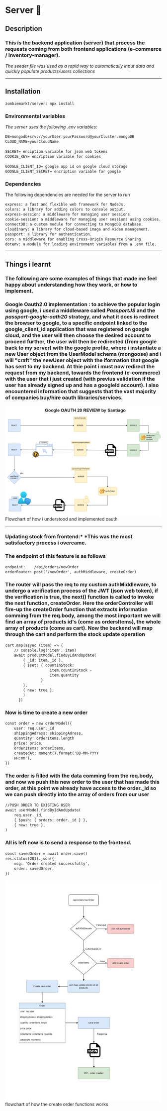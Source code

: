 # Server 💾

## Description

### This is the backend application (server) that process the requests coming from both frontend applications (e-commerce / inventory-manager).

_The seeder file was used as a rapid way to automatically input data and quickly populate products/users collections_

---

## **Installation**

```
zombiemarkt/server: npx install
```

### **Environmental variables**

_The server uses the following .env variables:_

```
DB=mongodb+srv://yourUser:yourPassword@yourCluster.mongoDB
CLOUD_NAME=yourCloudName

SECRET= enciption variable for json web tokens
COOKIE_KEY= encription variable for cookies

GOOGLE_CLIENT_ID= google app id on google cloud storage
GOOGLE_CLIENT_SECRET= encription variable for google
```

### **Dependencies**

The following dependencies are needed for the server to run

```
express: a fast and flexible web framework for NodeJs.
colors: a library for adding colors to console output.
express-session: a middleware for managing user sessions.
cookie-session: a middleware for managing user sessions using cookies.
connectDB: a custom module for connecting to MongoDB database.
cloudinary: a library for cloud-based image and video management.
passport: a library for authentication.
cors: a middleware for enabling Cross-Origin Resource Sharing.
dotenv: a module for loading environment variables from a .env file.
```

---

## **Things i learnt**

### The following are some examples of things that made me feel happy about understanding how they work, or how to implement.

### **Google Oauth2.0 implementation** : to achieve the popular login using google, i used a middleware called _PassportJS_ and the _passport-google-oath20_ strategy, and what it does is redirect the browser to google, to a specific endpoint linked to the google_client_id application that was registered on google cloud, and the user will then choose the desired account to proceed further, the user will then be redirected (from google back to my server) with the google profile, where i instantiate a new User object from the UserModel schema (mongoose) and i will "craft" the newUser object with the iformation that google has sent to my backend. At thie point i must now redirect the request from my backend, towards the frontend (e-commerce) with the user that i just created (with previus validation if the user has already signed up and has a googleId account). **I also encountered information that suggests that the vast majority of companies buy/hire oauth libraries/services**.

<img src="https://raw.githubusercontent.com/santiagomanso/ZombieMarkt/main/FlowChart-Google-Oauth-20.drawio.png"
     alt="Google-Oauth-20"
     style="float: left; margin-right: 10px;" />

Flowchart of how i understood and implemented oauth

---

### **Updating stock from frontend**:\* \*This was the most satisfactory process i overcame.

### The endpoint of this feature is as follows

```
endpoint:    /api/orders/newOrder
orderRouter: post('/newOrder', authMiddleware, createOrder)
```

### The router will pass the req to my custom authMiddleware, to undergo a verification process of the JWT (json web token), if the verification is true, the next() function is called to invoke the next function, **createOrder**. Here the orderController will fire-up the createOrder function that extracts information comming from the req.body, among the most important we will find an array of products id's (come as **ordersItems**), the whole array of products (come as **cart**). Now the backend will map through the cart and perform the stock update operation

```
cart.map(async (item) => {
    // console.log('item', item)
    await productModel.findByIdAndUpdate(
        { _id: item._id },
        { $set: { countInStock:
                    item.countInStock -
                    item.quantity
                }
        },
        { new: true },
        )
      })
```

### Now is time to create a new order

```
const order = new orderModel({
    user: req.user._id
    shippingAdress: shippingAdress,
    quantity: orderItems.length
    price: price,
    orderItems: orderItems,
    createdAt: moment().format('DD-MM-YYYY
    HH:mm'),
})
```

### The order is filled with the data comming from the req.body, and now we push this new order to the user that has made this order, at this point we already have access to the order.\_id so we can push directly into the array of orders from our user

```
//PUSH ORDER TO EXISTING USER
await userModel.findByIdAndUpdate(
    req.user._id,
    { $push: { orders: order._id } },
    { new: true },
)
```

### All is left now is to send a response to the frontend.

```
const savedOrder = await order.save()
res.status(201).json({
    msg: 'Order created successfully',
    order: savedOrder,
})
```

<img src="https://raw.githubusercontent.com/santiagomanso/ZombieMarkt/main/server/createOrder%20flowchart.jpg"
     alt="createOrder flowchart"
     style="float: left; margin-right: 10px;" />
flowchart of how the create order functions works
